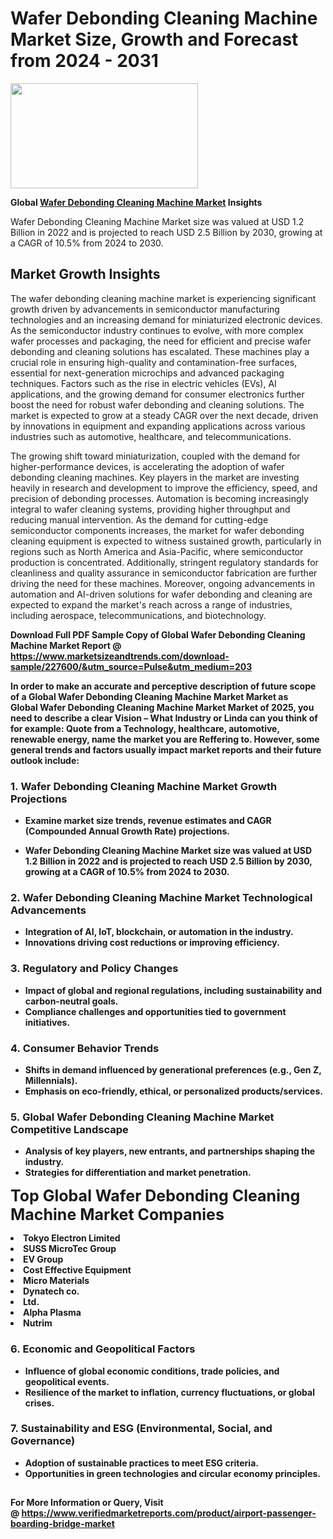 <H1>Wafer Debonding Cleaning Machine Market Size, Growth and Forecast from 2024 - 2031</H1><img class="aligncenter size-medium wp-image-584254" src="https://thirdeyenews.in/wp-content/uploads/2024/09/Global-Market-Research-300x168.jpeg" alt="" width="300" height="168" /><p><strong>Global&nbsp;<a href="https://www.marketsizeandtrends.com/download-sample/227600/&amp;utm_source=Pulse&amp;utm_medium=203">Wafer Debonding Cleaning Machine Market</a> Insights</strong></p><p>Wafer Debonding Cleaning Machine Market size was valued at USD 1.2 Billion in 2022 and is projected to reach USD 2.5 Billion by 2030, growing at a CAGR of 10.5% from 2024 to 2030.</p><p><h2>Market Growth Insights</h2> <p>The wafer debonding cleaning machine market is experiencing significant growth driven by advancements in semiconductor manufacturing technologies and an increasing demand for miniaturized electronic devices. As the semiconductor industry continues to evolve, with more complex wafer processes and packaging, the need for efficient and precise wafer debonding and cleaning solutions has escalated. These machines play a crucial role in ensuring high-quality and contamination-free surfaces, essential for next-generation microchips and advanced packaging techniques. Factors such as the rise in electric vehicles (EVs), AI applications, and the growing demand for consumer electronics further boost the need for robust wafer debonding and cleaning solutions. The market is expected to grow at a steady CAGR over the next decade, driven by innovations in equipment and expanding applications across various industries such as automotive, healthcare, and telecommunications.</p> <p><strong></strong></p> <p>The growing shift toward miniaturization, coupled with the demand for higher-performance devices, is accelerating the adoption of wafer debonding cleaning machines. Key players in the market are investing heavily in research and development to improve the efficiency, speed, and precision of debonding processes. Automation is becoming increasingly integral to wafer cleaning systems, providing higher throughput and reducing manual intervention. As the demand for cutting-edge semiconductor components increases, the market for wafer debonding cleaning equipment is expected to witness sustained growth, particularly in regions such as North America and Asia-Pacific, where semiconductor production is concentrated. Additionally, stringent regulatory standards for cleanliness and quality assurance in semiconductor fabrication are further driving the need for these machines. Moreover, ongoing advancements in automation and AI-driven solutions for wafer debonding and cleaning are expected to expand the market's reach across a range of industries, including aerospace, telecommunications, and biotechnology.</p> <p><strong></p><p><span class=""><strong>Download Full PDF Sample Copy of Global Wafer Debonding Cleaning Machine Market Report</strong> @ <a href="https://www.marketsizeandtrends.com/download-sample/227600/&amp;utm_source=Pulse&amp;utm_medium=203" target="_blank">https://www.marketsizeandtrends.com/download-sample/227600/&amp;utm_source=Pulse&amp;utm_medium=203</a></span></p><p>In order to make an accurate and perceptive description of future scope of a Global&nbsp;Wafer Debonding Cleaning Machine Market Market as Global&nbsp;Wafer Debonding Cleaning Machine Market Market of 2025, you need to describe a clear Vision &ndash; What Industry or Linda can you think of for example: Quote from a Technology, healthcare, automotive, renewable energy, name the market you are Reffering to. However, some general trends and factors usually impact market reports and their future outlook include:</p><h3>1.&nbsp;<strong>Wafer Debonding Cleaning Machine Market Growth Projections</strong></h3><ul><li>Examine market size trends, revenue estimates and CAGR (Compounded Annual Growth Rate) projections.</li><li><p>Wafer Debonding Cleaning Machine Market size was valued at USD 1.2 Billion in 2022 and is projected to reach USD 2.5 Billion by 2030, growing at a CAGR of 10.5% from 2024 to 2030.</p></li></ul><h3>2.&nbsp;<strong>Wafer Debonding Cleaning Machine Market Technological Advancements</strong></h3><ul><li>Integration of AI, IoT, blockchain, or automation in the industry.</li><li>Innovations driving cost reductions or improving efficiency.</li></ul><h3>3.&nbsp;<strong>Regulatory and Policy Changes</strong></h3><ul><li>Impact of global and regional regulations, including sustainability and carbon-neutral goals.</li><li>Compliance challenges and opportunities tied to government initiatives.</li></ul><h3>4.&nbsp;<strong>Consumer Behavior Trends</strong></h3><ul><li>Shifts in demand influenced by generational preferences (e.g., Gen Z, Millennials).</li><li>Emphasis on eco-friendly, ethical, or personalized products/services.</li></ul><h3>5.&nbsp;<strong>Global Wafer Debonding Cleaning Machine Market Competitive Landscape</strong></h3><ul><li>Analysis of key players, new entrants, and partnerships shaping the industry.</li><li>Strategies for differentiation and market penetration.</li></ul><p data-pm-slice="1 1 []"><span style="color: inherit; font-family: inherit; font-size: 25px;">Top Global Wafer Debonding Cleaning Machine Market Companies</span></p><div class="" data-test-id=""><p><li>Tokyo Electron Limited</li><li> SUSS MicroTec Group</li><li> EV Group</li><li> Cost Effective Equipment</li><li> Micro Materials</li><li> Dynatech co.</li><li> Ltd.</li><li> Alpha Plasma</li><li> Nutrim</li></p></div><h3>6.&nbsp;<strong>Economic and Geopolitical Factors</strong></h3><ul><li>Influence of global economic conditions, trade policies, and geopolitical events.</li><li>Resilience of the market to inflation, currency fluctuations, or global crises.</li></ul><h3>7.&nbsp;<strong>Sustainability and ESG (Environmental, Social, and Governance)</strong></h3><ul><li>Adoption of sustainable practices to meet ESG criteria.</li><li>Opportunities in green technologies and circular economy principles.</li></ul><h2><strong style="font-size: 14px;">For More Information or Query, Visit @&nbsp;</strong><a style="background-color: #ffffff; font-size: 14px;" href="https://www.marketsizeandtrends.com/report/wafer-debonding-cleaning-machine-market/" target="_blank">https://www.verifiedmarketreports.com/product/airport-passenger-boarding-bridge-market</a></h2>
